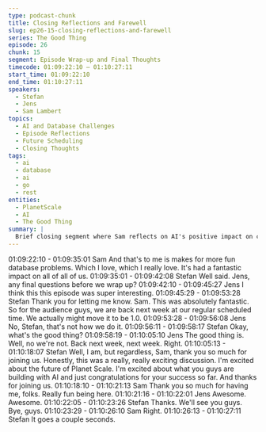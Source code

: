 ```yaml
---
type: podcast-chunk
title: Closing Reflections and Farewell
slug: ep26-15-closing-reflections-and-farewell
series: The Good Thing
episode: 26
chunk: 15
segment: Episode Wrap-up and Final Thoughts
timecode: 01:09:22:10 – 01:10:27:11
start_time: 01:09:22:10
end_time: 01:10:27:11
speakers:
  - Stefan
  - Jens
  - Sam Lambert
topics:
  - AI and Database Challenges
  - Episode Reflections
  - Future Scheduling
  - Closing Thoughts
tags:
  - ai
  - database
  - ai
  - go
  - rest
entities:
  - PlanetScale
  - AI
  - The Good Thing
summary: |
  Brief closing segment where Sam reflects on AI's positive impact on creating more interesting database challenges, followed by the hosts wrapping up the episode with gratitude and discussion of future scheduling.
---
```


01:09:22:10 - 01:09:35:01
Sam
And that's to me is makes for more fun database problems. Which I love, which I really love. It's
had a fantastic impact on all of all of us.
01:09:35:01 - 01:09:42:08
Stefan
Well said. Jens, any final questions before we wrap up?
01:09:42:10 - 01:09:45:27
Jens
I think this this episode was super interesting.
01:09:45:29 - 01:09:53:28
Stefan
Thank you for letting me know. Sam. This was absolutely fantastic. So for the audience guys,
we are back next week at our regular scheduled time. We actually might move it to be 1.0.
01:09:53:28 - 01:09:56:08
Jens
No, Stefan, that's not how we do it.
01:09:56:11 - 01:09:58:17
Stefan
Okay, what's the good thing?
01:09:58:19 - 01:10:05:10
Jens
The good thing is. Well, no we're not. Back next week, next week. Right.
01:10:05:13 - 01:10:18:07
Stefan
Well, I am, but regardless, Sam, thank you so much for joining us. Honestly, this was a really,
really exciting discussion. I'm excited about the future of Planet Scale. I'm excited about what
you guys are building with AI and just congratulations for your success so far. And thanks for
joining us.
01:10:18:10 - 01:10:21:13
Sam
Thank you so much for having me, folks. Really fun being here.
01:10:21:16 - 01:10:22:01
Jens
Awesome. Awesome.
01:10:22:05 - 01:10:23:26
Stefan
Thanks. We'll see you guys. Bye, guys.
01:10:23:29 - 01:10:26:10
Sam
Right.
01:10:26:13 - 01:10:27:11
Stefan
It goes a couple seconds.